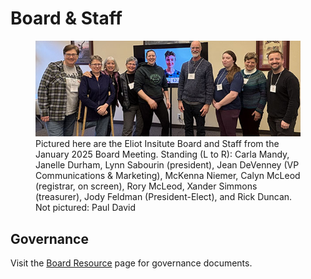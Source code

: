 # Board & Staff

<figure>
    <img src="/content/img/board/2025-board.jpg" alt="2025 Board and Staff Members" />
    <figcaption>Pictured here are the Eliot Insitute Board and Staff from the January 2025 Board Meeting. Standing (L to R): Carla Mandy, Janelle Durham, Lynn Sabourin (president), Jean DeVenney (VP Communications & Marketing), McKenna Niemer, Calyn McLeod (registrar, on screen), Rory McLeod, Xander Simmons (treasurer), Jody Feldman (President-Elect), and Rick Duncan. Not pictured: Paul David</figcaption>
</figure>

## Governance

Visit the [Board Resource](?info=board_resources) page for governance documents.

<div id="board-area"></div>
